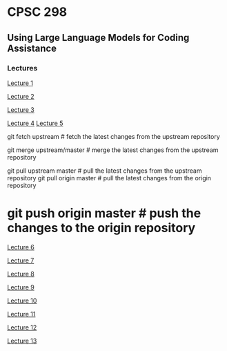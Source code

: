 # CPSC 298

## Using Large Language Models for Coding Assistance

### Lectures

[Lecture 1](./lectures/lecture01.md)

[Lecture 2](./lectures/lecture02.md)

[Lecture 3](./lectures/lecture03.md)

[Lecture 4](./lectures/lecture04.md)
[Lecture 5](./lectures/lecture05.md)

git fetch upstream # fetch the latest changes from the upstream repository

git merge upstream/master # merge the latest changes from the upstream repository

git pull upstream master # pull the latest changes from the upstream repository
git pull origin master # pull the latest changes from the origin repository

git push origin master # push the changes to the origin repository
=======
[Lecture 6](./lectures/lecture06.md)

[Lecture 7](./lectures/lecture07.md)

[Lecture 8](./lectures/lecture08.md)

[Lecture 9](./lectures/lecture09.md)

[Lecture 10](./lectures/lecture10.md)

[Lecture 11](./lectures/lecture11.md)

[Lecture 12](./lectures/lecture12.md)

[Lecture 13](./lectures/lecture13.md)
